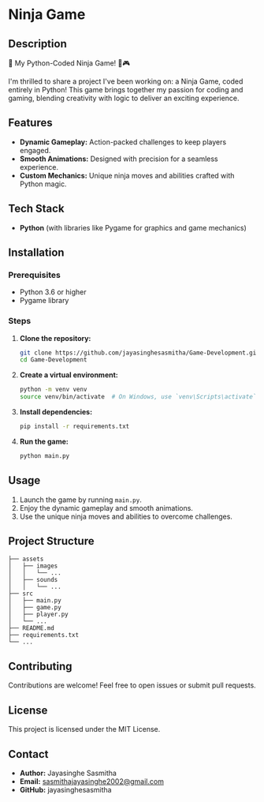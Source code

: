 # Ninja Game

## Description
🚀 My Python-Coded Ninja Game! 🥷🎮

I'm thrilled to share a project I've been working on: a Ninja Game, coded entirely in Python! This game brings together my passion for coding and gaming, blending creativity with logic to deliver an exciting experience.

## Features
- **Dynamic Gameplay:** Action-packed challenges to keep players engaged.
- **Smooth Animations:** Designed with precision for a seamless experience.
- **Custom Mechanics:** Unique ninja moves and abilities crafted with Python magic.

## Tech Stack
- **Python** (with libraries like Pygame for graphics and game mechanics)

## Installation

### Prerequisites
- Python 3.6 or higher
- Pygame library

### Steps

1. **Clone the repository:**
   ```bash
   git clone https://github.com/jayasinghesasmitha/Game-Development.git
   cd Game-Development
   ```

2. **Create a virtual environment:**
   ```bash
   python -m venv venv
   source venv/bin/activate  # On Windows, use `venv\Scripts\activate`
   ```

3. **Install dependencies:**
   ```bash
   pip install -r requirements.txt
   ```

4. **Run the game:**
   ```bash
   python main.py
   ```

## Usage
1. Launch the game by running `main.py`.
2. Enjoy the dynamic gameplay and smooth animations.
3. Use the unique ninja moves and abilities to overcome challenges.

## Project Structure

```plaintext
├── assets
│   ├── images
│   │   └── ...
│   ├── sounds
│   │   └── ...
├── src
│   ├── main.py
│   ├── game.py
│   ├── player.py
│   └── ...
├── README.md
├── requirements.txt
└── ...
```

## Contributing
Contributions are welcome! Feel free to open issues or submit pull requests.

## License
This project is licensed under the MIT License.

## Contact
- **Author:** Jayasinghe Sasmitha
- **Email:** sasmithajayasinghe2002@gmail.com
- **GitHub:** jayasinghesasmitha
